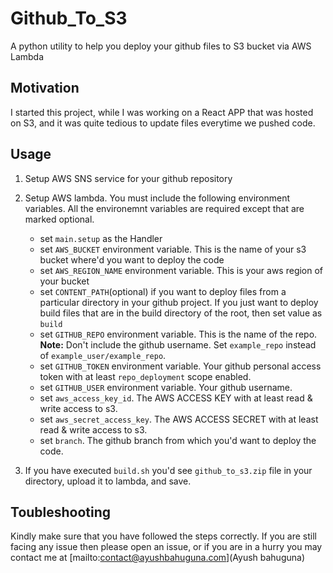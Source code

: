 # Github_To_S3

A python utility to help you deploy your github files to S3 bucket via AWS Lambda

## Motivation

I started this project, while I was working on a React APP that was hosted on S3, and it was quite tedious to update files everytime we pushed code.

## Usage

1. Setup AWS SNS service for your github repository
2. Setup AWS lambda. You must include the following environment variables. All the environemnt variables are required except that are marked optional.
    
    * set `main.setup` as the Handler
    * set `AWS_BUCKET` environment variable. This is the name of your s3 bucket where'd you want to deploy the code
    * set `AWS_REGION_NAME` environment variable. This is your aws region of your bucket
    * set `CONTENT_PATH`(optional) if you want to deploy files from a particular directory in your github project. If you just want to deploy build files that are in the build directory of the root, then set value as `build`
    * set `GITHUB_REPO` environment variable. This is the name of the repo. **Note:** Don't include the github username. Set `example_repo` instead of `example_user/example_repo`.
    * set `GITHUB_TOKEN` environment variable. Your github personal access token with at least `repo_deployment` scope enabled.
    * set `GITHUB_USER` environment variable. Your github username.
    * set `aws_access_key_id`. The AWS ACCESS KEY with at least read & write access to s3.
    * set `aws_secret_access_key`. The AWS ACCESS SECRET with at least read & write access to s3.
    * set `branch`. The github branch from which you'd want to deploy the code.
3. If you have executed `build.sh` you'd see `github_to_s3.zip` file in your directory, upload it to lambda, and save.

## Toubleshooting

Kindly make sure that you have followed the steps correctly. If you are still facing any issue then please open an issue, or if you are in a hurry you may contact me at [mailto:contact@ayushbahuguna.com](Ayush bahuguna)

